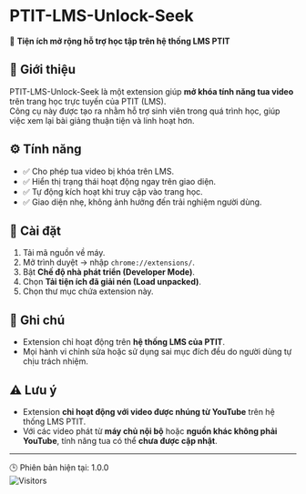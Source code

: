 # PTIT-LMS-Unlock-Seek

🧩 **Tiện ích mở rộng hỗ trợ học tập trên hệ thống LMS PTIT**

## 🧠 Giới thiệu
PTIT-LMS-Unlock-Seek là một extension giúp **mở khóa tính năng tua video** trên trang học trực tuyến của PTIT (LMS).  
Công cụ này được tạo ra nhằm hỗ trợ sinh viên trong quá trình học, giúp việc xem lại bài giảng thuận tiện và linh hoạt hơn.

## ⚙️ Tính năng
- ✅ Cho phép tua video bị khóa trên LMS.  
- ✅ Hiển thị trạng thái hoạt động ngay trên giao diện.  
- ✅ Tự động kích hoạt khi truy cập vào trang học.  
- ✅ Giao diện nhẹ, không ảnh hưởng đến trải nghiệm người dùng.

## 🚀 Cài đặt
1. Tải mã nguồn về máy.  
2. Mở trình duyệt → nhập `chrome://extensions/`.  
3. Bật **Chế độ nhà phát triển (Developer Mode)**.  
4. Chọn **Tải tiện ích đã giải nén (Load unpacked)**.  
5. Chọn thư mục chứa extension này.  

## 📄 Ghi chú
- Extension chỉ hoạt động trên **hệ thống LMS của PTIT**.  
- Mọi hành vi chỉnh sửa hoặc sử dụng sai mục đích đều do người dùng tự chịu trách nhiệm.  

## ⚠️ Lưu ý 
- Extension **chỉ hoạt động với video được nhúng từ YouTube** trên hệ thống LMS PTIT.  
- Với các video phát từ **máy chủ nội bộ** hoặc **nguồn khác không phải YouTube**, tính năng tua có thể **chưa được cập nhật**.  
---


🕒 Phiên bản hiện tại: 1.0.0  
![Visitors](https://komarev.com/ghpvc/?username=ThaiNT966&repo=PTIT-LMS-Unlock-Seek&color=blue&style=flat-square)


